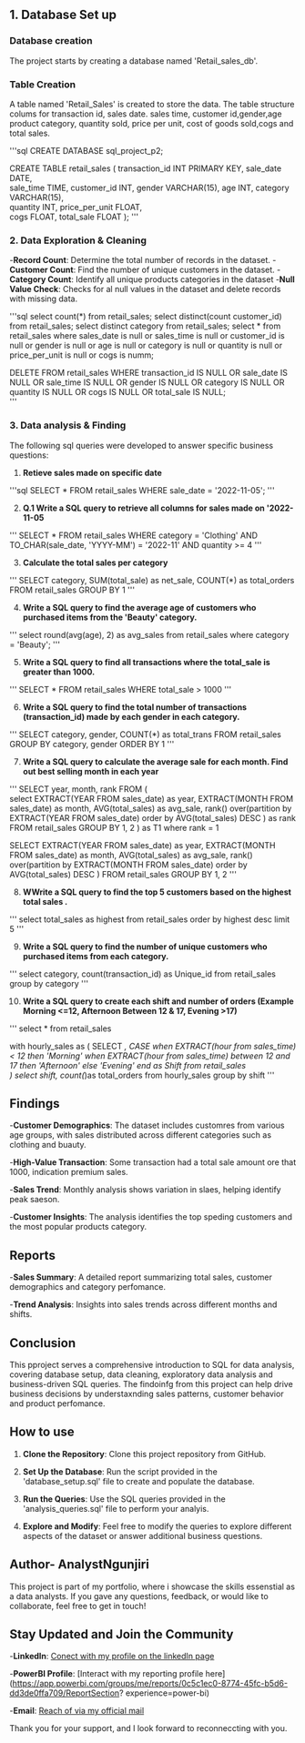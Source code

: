 ## 1. Database Set up

### Database creation
The project starts by creating a database named 'Retail_sales_db'.

### Table Creation
 A table named 'Retail_Sales' is created to store the data. The table structure colums for transaction id, sales date. sales time, customer id,gender,age product category, quantity sold, price per unit, cost of goods sold,cogs and total sales.



'''sql
CREATE DATABASE sql_project_p2;

CREATE TABLE retail_sales
            (
                transaction_id INT PRIMARY KEY,	
                sale_date DATE,	 
                sale_time TIME,	
                customer_id	INT,
                gender	VARCHAR(15),
                age	INT,
                category VARCHAR(15),	
                quantity	INT,
                price_per_unit FLOAT,	
                cogs	FLOAT,
                total_sale FLOAT
            );
'''
### 2. Data Exploration & Cleaning

-**Record Count**: Determine the total number of records in the dataset.
-**Customer Count**: Find the number of unique customers in the dataset.
-**Category Count**: Identify all unique products categories in the dataset
-**Null Value Check**: Checks for al null values in the dataset and delete records with missing data.



'''sql
    select count(*) from retail_sales;
    select distinct(count customer_id) from retail_sales;
    select distinct category from retail_sales;
    select * from retail_sales
    where
    sales_date is null or sales_time is null or customer_id is null or gender is null 
    or age is null or category is null or quantity is null or price_per_unit is null or cogs is numm;

   DELETE FROM retail_sales
   WHERE 
    transaction_id IS NULL
    OR sale_date IS NULL
    OR sale_time IS NULL
    OR gender IS NULL
    OR category IS NULL
    OR quantity IS NULL
    OR cogs IS NULL
    OR total_sale IS NULL;  
'''


### 3. Data analysis & Finding

The following sql queries were developed to answer specific business questions:
1. **Retieve sales made on specific date**

   
'''sql
   SELECT *
   FROM retail_sales
   WHERE sale_date = '2022-11-05';
'''


2. **Q.1 Write a SQL query to retrieve all columns for sales made on '2022-11-05**


'''
   SELECT *
   FROM retail_sales
   WHERE 
    category = 'Clothing'
    AND 
    TO_CHAR(sale_date, 'YYYY-MM') = '2022-11'
    AND
    quantity >= 4
'''   

 
 3. **Calculate the total sales per category**

    
'''
    SELECT 
    category,
    SUM(total_sale) as net_sale,
    COUNT(*) as total_orders
    FROM retail_sales
    GROUP BY 1
'''


4. **Write a SQL query to find the average age of customers who purchased items from the 'Beauty' category.**

   
'''
    select round(avg(age), 2) as avg_sales
    from retail_sales
    where category = 'Beauty';
'''


5. **Write a SQL query to find all transactions where the total_sale is greater than 1000.**

   
'''
  SELECT * FROM retail_sales
  WHERE total_sale > 1000
'''


6. **Write a SQL query to find the total number of transactions (transaction_id) made by each gender in each category.**

    
'''
 SELECT 
 category,
 gender,
 COUNT(*) as total_trans
FROM retail_sales
GROUP BY category, gender
ORDER BY 1
'''


7. **Write a SQL query to calculate the average sale for each month. Find out best selling month in each year**

    
'''
SELECT  year,
month,
rank
FROM
(	
select
EXTRACT(YEAR FROM sales_date) as year,
EXTRACT(MONTH FROM sales_date) as month,
AVG(total_sales) as avg_sale,
rank() over(partition by EXTRACT(YEAR FROM sales_date) order by AVG(total_sales) DESC ) as rank
FROM retail_sales
GROUP BY 1, 2
) as T1
where rank = 1


SELECT 
EXTRACT(YEAR FROM sales_date) as year,
EXTRACT(MONTH FROM sales_date) as month,
AVG(total_sales) as avg_sale,
rank() over(partition by EXTRACT(MONTH FROM sales_date) order by AVG(total_sales) DESC )
FROM retail_sales
GROUP BY 1, 2
'''
	


8. **WWrite a SQL query to find the top 5 customers based on the highest total sales .**

   
'''
select 
total_sales as highest
from retail_sales 
order by highest desc
limit 5
'''



9. **Write a SQL query to find the number of unique customers who purchased items from each category.**

    
'''
select 
category,
count(transaction_id) as Unique_id
from retail_sales 
group by category
'''



10. **Write a SQL query to create each shift and number of orders (Example Morning <=12, Afternoon Between 12 & 17, Evening >17)**

    
'''
select * from retail_sales

with hourly_sales
as
(
SELECT *,
CASE
when EXTRACT(hour from sales_time) < 12  then 'Morning'
when EXTRACT(hour from sales_time) between 12 and 17 then 'Afternoon'
else 'Evening'
end as Shift
from retail_sales	
)
select 
shift,
count(*)as total_orders
from hourly_sales
group by shift
'''

## Findings

-**Customer Demographics**: The dataset includes customres from various age groups, with sales distributed across different categories such as clothing and buauty.

-**High-Value Transaction**: Some transaction had a total sale amount ore that 1000, indication premium sales.

-**Sales Trend**: Monthly analysis shows variation in slaes, helping identify peak saeson.

-**Customer Insights**: The analysis identifies the top speding customers and the most popular products category.



## Reports

-**Sales Summary**: A detailed report summarizing total sales, customer demographics and category perfomance.

-**Trend Analysis**: Insights into sales trends across different months and shifts.


## Conclusion

This pproject serves a comprehensive introduction to SQL for data analysis, covering database setup, data cleaning, exploratory data analysis and 
business-driven SQL queries. The findoinfg from this project can help drive business decisions by understaxnding sales patterns, customer behavior
and product perfomance.


## How to use
1. **Clone the Repository**: Clone this project repository from GitHub.

2. **Set Up the Database**: Run the script provided in the 'database_setup.sql' file to create and populate the database.

3. **Run the Queries**: Use the SQL queries provided in the 'analysis_queries.sql' file to perform your analyis.

4. **Explore and Modify**: Feel free to modify the queries to explore different aspects of the dataset or answer additional business questions.


## Author- AnalystNgunjiri

This project is part of my portfolio, where i showcase the skills essenstial as a data analysts. If you gave any questions, feedback, or would like to collaborate, feel free to get in touch!


## Stay Updated and Join the Community

-**LinkedIn**: [Conect with my profile on the linkedIn page](https://www.linkedin.com/in/isaac-ngunjiri-35429026a)

-**PowerBI Profile**: [Interact with my reporting profile here](https://app.powerbi.com/groups/me/reports/0c5c1ec0-8774-45fc-b5d6-dd3de0ffa709/ReportSection?                 experience=power-bi)

-**Email**: [Reach of via my official mail](ngunjiriisaac6@gmail.com)

Thank you for your support, and I look forward to reconneccting with you.
